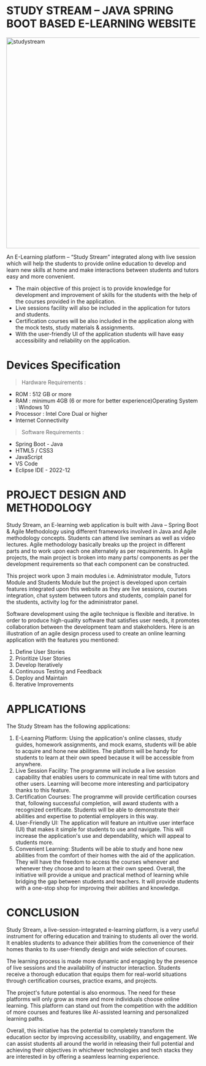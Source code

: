 # STUDY STREAM – JAVA SPRING BOOT BASED E-LEARNING WEBSITE


<img src="https://github.com/RajlaxmiMeshram/studystream/blob/main/img/index.jpg" alt="studystream" width="1050" height="550" ></img>


An E-Learning platform – “Study Stream” integrated along with live session which will help the students to provide online education to develop and learn new skills at home and make interactions between students and tutors easy and more convenient.

<ul> <li>The main objective of this project is to provide knowledge for development and improvement of skills for the students with the help of the courses provided in the application.</li>
<li>Live sessions facility will also be included in the application for tutors and students.</li>
<li>Certification courses will be also included in the application along with the mock tests, study materials & assignments.</li>
<li>With the user-friendly UI of the application students will have easy accessibility and reliability on the application.</li> </ul>

# Devices Specification 
> Hardware Requirements :
<ul>
<li>ROM : 512 GB or more</li>
<li>RAM : minimum 4GB (6 or more for better experience)Operating System : Windows 10</li>
<li>Processor : Intel Core Dual or higher</li>
<li>Internet Connectivity</li>
</ul>

> Software Requirements :
<ul>
<li>Spring Boot - Java</li>
<li> HTML5 / CSS3</li>
<li>JavaScript</li>
<li>VS Code</li>
<li>Eclipse IDE - 2022-12</li>
</ul>

# PROJECT DESIGN AND METHODOLOGY

Study Stream, an E-learning web application is built with Java – Spring Boot & Agile Methodology using different frameworks involved in Java and Agile methodology concepts. Students can attend live seminars as well as video lectures. Agile methodology basically breaks up the project in different parts and to work upon each one alternately as per requirements. In Agile projects, the main project is broken into many parts/ components as per the development requirements so that each component can be constructed.

This project work upon 3 main modules i.e. Administrator module, Tutors Module and Students Module but the project is developed upon certain features integrated upon this website as they are live sessions, courses integration, chat system between tutors and students, complain panel for the students, activity log for the administrator panel.

Software development using the agile technique is flexible and iterative. In order to produce high-quality software that satisfies user needs, it promotes collaboration between the development team and stakeholders. Here is an illustration of an agile design process used to create an online learning application with the features you mentioned:
1. Define User Stories
2. Prioritize User Stories
3. Develop Iteratively
4. Continuous Testing and Feedback
5. Deploy and Maintain
6. Iterative Improvements

# APPLICATIONS

The Study Stream has the following applications:
1. E-Learning Platform:
Using the application's online classes, study guides, homework assignments, and mock exams, students will be able to acquire and hone new abilities. The platform will be handy for students to learn at their own speed because it will be accessible from anywhere.
2. Live Session Facility:
The programme will include a live session capability that enables users to communicate in real time with tutors and other users. Learning will become more interesting and participatory thanks to this feature.
3. Certification Courses:
The programme will provide certification courses that, following successful completion, will award students with a recognized certificate. Students will be able to demonstrate their abilities and expertise to potential employers in this way.
4. User-Friendly UI:
The application will feature an intuitive user interface (UI) that makes it simple for students to use and navigate. This will increase the application's use and dependability, which will appeal to students more.
5. Convenient Learning:
Students will be able to study and hone new abilities from the comfort of their homes with the aid of the application. They will have the freedom to access the courses whenever and whenever they choose and to learn at their own speed.
Overall, the initiative will provide a unique and practical method of learning while bridging the gap between students and teachers. It will provide students with a one-stop shop for improving their abilities and knowledge.

# CONCLUSION

Study Stream, a live-session-integrated e-learning platform, is a very useful instrument for offering education and training to students all over the world. It enables students to advance their abilities from the convenience of their homes thanks to its user-friendly design and wide selection of courses.

The learning process is made more dynamic and engaging by the presence of live sessions and the availability of instructor interaction. Students receive a thorough education that equips them for real-world situations through certification courses, practice exams, and projects.

The project's future potential is also enormous. The need for these platforms will only grow as more and more individuals choose online learning. This platform can stand out from the competition with the addition of more courses and features like AI-assisted learning and personalized learning paths.

Overall, this initiative has the potential to completely transform the education sector by improving accessibility, usability, and engagement. We can assist students all around the world in releasing their full potential and achieving their objectives in whichever technologies and tech stacks they are interested in by offering a seamless learning experience.
